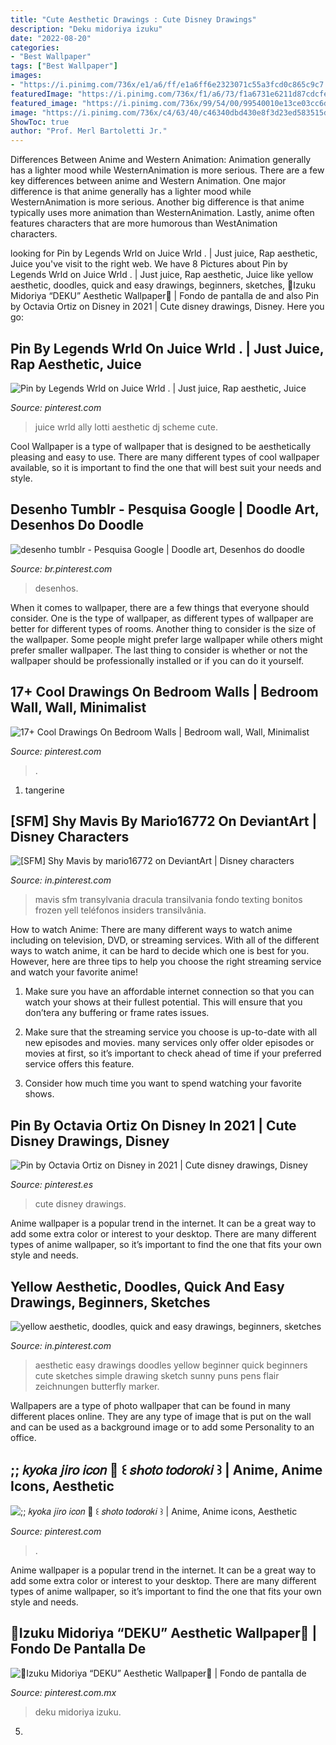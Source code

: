 ```yaml
---
title: "Cute Aesthetic Drawings : Cute Disney Drawings"
description: "Deku midoriya izuku"
date: "2022-08-20"
categories:
- "Best Wallpaper"
tags: ["Best Wallpaper"]
images:
- "https://i.pinimg.com/736x/e1/a6/ff/e1a6ff6e2323071c55a3fcd0c865c9c7.jpg"
featuredImage: "https://i.pinimg.com/736x/f1/a6/73/f1a6731e6211d87cdcfe4d0d9689ee70--random-drawings-girl-drawings.jpg"
featured_image: "https://i.pinimg.com/736x/99/54/00/99540010e13ce03cc6d245b3d824a43d.jpg"
image: "https://i.pinimg.com/736x/c4/63/40/c46340dbd430e8f3d23ed583515d6210.jpg"
ShowToc: true
author: "Prof. Merl Bartoletti Jr."
---
```



Differences Between Anime and Western Animation: Animation generally has a lighter mood while WesternAnimation is more serious.
There are a few key differences between anime and Western Animation. One major difference is that anime generally has a lighter mood while WesternAnimation is more serious. Another big difference is that anime typically uses more animation than WesternAnimation. Lastly, anime often features characters that are more humorous than WestAnimation characters.

	

		
looking for Pin by Legends Wrld on Juice Wrld . | Just juice, Rap aesthetic, Juice you've visit to the right web. We have 8 Pictures about Pin by Legends Wrld on Juice Wrld . | Just juice, Rap aesthetic, Juice like yellow aesthetic, doodles, quick and easy drawings, beginners, sketches, 💚Izuku Midoriya “DEKU” Aesthetic Wallpaper💚 | Fondo de pantalla de and also Pin by Octavia Ortiz on Disney in 2021 | Cute disney drawings, Disney. Here you go:
		
    
## Pin By Legends Wrld On Juice Wrld . | Just Juice, Rap Aesthetic, Juice

<img loading=lazy src="https://i.pinimg.com/736x/e1/a6/ff/e1a6ff6e2323071c55a3fcd0c865c9c7.jpg" onerror="this.onerror=null;this.src='https://tse3.mm.bing.net/th?id=OIP.FtpkEPY8z870hJeTCzWqrwHaNK&amp;pid=15.1';" alt="Pin by Legends Wrld on Juice Wrld . | Just juice, Rap aesthetic, Juice">

_Source: pinterest.com_

>juice wrld ally lotti aesthetic dj scheme cute. 

	

Cool Wallpaper is a type of wallpaper that is designed to be aesthetically pleasing and easy to use. There are many different types of cool wallpaper available, so it is important to find the one that will best suit your needs and style.

    
## Desenho Tumblr - Pesquisa Google | Doodle Art, Desenhos Do Doodle

<img loading=lazy src="https://i.pinimg.com/736x/f1/a6/73/f1a6731e6211d87cdcfe4d0d9689ee70--random-drawings-girl-drawings.jpg" onerror="this.onerror=null;this.src='https://tse2.mm.bing.net/th?id=OIP.urjkdNcQgBIQkl0EZ50LywHaJ4&amp;pid=15.1';" alt="desenho tumblr - Pesquisa Google | Doodle art, Desenhos do doodle">

_Source: br.pinterest.com_

>desenhos. 

	

When it comes to wallpaper, there are a few things that everyone should consider. One is the type of wallpaper, as different types of wallpaper are better for different types of rooms. Another thing to consider is the size of the wallpaper. Some people might prefer large wallpaper while others might prefer smaller wallpaper. The last thing to consider is whether or not the wallpaper should be professionally installed or if you can do it yourself.

    
## 17+ Cool Drawings On Bedroom Walls | Bedroom Wall, Wall, Minimalist

<img loading=lazy src="https://i.pinimg.com/736x/99/54/00/99540010e13ce03cc6d245b3d824a43d.jpg" onerror="this.onerror=null;this.src='https://tse2.mm.bing.net/th?id=OIP.7oNMlRd-E6IVWW-qnwoacwHaMj&amp;pid=15.1';" alt="17+ Cool Drawings On Bedroom Walls | Bedroom wall, Wall, Minimalist">

_Source: pinterest.com_

>. 

	

1. tangerine 

    
## [SFM] Shy Mavis By Mario16772 On DeviantArt | Disney Characters

<img loading=lazy src="https://i.pinimg.com/736x/b0/35/0e/b0350e41a64f1df5a00dff27aae3956c.jpg" onerror="this.onerror=null;this.src='https://tse2.mm.bing.net/th?id=OIP.kfZTuP-hDpfbPqSdnhdsvwHaNK&amp;pid=15.1';" alt="[SFM] Shy Mavis by mario16772 on DeviantArt | Disney characters">

_Source: in.pinterest.com_

>mavis sfm transylvania dracula transilvania fondo texting bonitos frozen yell teléfonos insiders transilvânia. 

	

How to watch Anime: There are many different ways to watch anime including on television, DVD, or streaming services.
With all of the different ways to watch anime, it can be hard to decide which one is best for you. However, here are three tips to help you choose the right streaming service and watch your favorite anime!
1. Make sure you have an affordable internet connection so that you can watch your shows at their fullest potential. This will ensure that you don’tera any buffering or frame rates issues.

2. Make sure that the streaming service you choose is up-to-date with all new episodes and movies. many services only offer older episodes or movies at first, so it’s important to check ahead of time if your preferred service offers this feature.

3. Consider how much time you want to spend watching your favorite shows.

    
## Pin By Octavia Ortiz On Disney In 2021 | Cute Disney Drawings, Disney

<img loading=lazy src="https://i.pinimg.com/736x/1d/57/ad/1d57ad95c01720612534a9b90f28024f.jpg" onerror="this.onerror=null;this.src='https://tse1.mm.bing.net/th?id=OIP.tRc_WIpp0wnlC8X4TYOR3AHaNJ&amp;pid=15.1';" alt="Pin by Octavia Ortiz on Disney in 2021 | Cute disney drawings, Disney">

_Source: pinterest.es_

>cute disney drawings. 

	

Anime wallpaper is a popular trend in the internet. It can be a great way to add some extra color or interest to your desktop. There are many different types of anime wallpaper, so it’s important to find the one that fits your own style and needs.

    
## Yellow Aesthetic, Doodles, Quick And Easy Drawings, Beginners, Sketches

<img loading=lazy src="https://i.pinimg.com/736x/c4/63/40/c46340dbd430e8f3d23ed583515d6210.jpg" onerror="this.onerror=null;this.src='https://tse1.mm.bing.net/th?id=OIP.YqQOCHgK10bsZ2LndFukAwHaJ3&amp;pid=15.1';" alt="yellow aesthetic, doodles, quick and easy drawings, beginners, sketches">

_Source: in.pinterest.com_

>aesthetic easy drawings doodles yellow beginner quick beginners cute sketches simple drawing sketch sunny puns pens flair zeichnungen butterfly marker. 

	



Wallpapers are a type of photo wallpaper that can be found in many different places online. They are any type of image that is put on the wall and can be used as a background image or to add some Personality to an office.

    
## ;; 𝑘𝑦𝑜𝑘𝑎 𝑗𝑖𝑟𝑜 𝑖𝑐𝑜𝑛 🎸 ꒰ 𝑠ℎ𝑜𝑡𝑜 𝑡𝑜𝑑𝑜𝑟𝑜𝑘𝑖 ꒱ | Anime, Anime Icons, Aesthetic

<img loading=lazy src="https://i.pinimg.com/736x/a7/8d/a2/a78da2e250ea84801c97c917d29006b9.jpg" onerror="this.onerror=null;this.src='https://tse1.mm.bing.net/th?id=OIP.HsJUoI96I1aVZbF0-FygjAAAAA&amp;pid=15.1';" alt=";; 𝑘𝑦𝑜𝑘𝑎 𝑗𝑖𝑟𝑜 𝑖𝑐𝑜𝑛 🎸 ꒰ 𝑠ℎ𝑜𝑡𝑜 𝑡𝑜𝑑𝑜𝑟𝑜𝑘𝑖 ꒱ | Anime, Anime icons, Aesthetic">

_Source: pinterest.com_

>. 

	

Anime wallpaper is a popular trend in the internet. It can be a great way to add some extra color or interest to your desktop. There are many different types of anime wallpaper, so it’s important to find the one that fits your own style and needs.

    
## 💚Izuku Midoriya “DEKU” Aesthetic Wallpaper💚 | Fondo De Pantalla De

<img loading=lazy src="https://i.pinimg.com/736x/60/19/cb/6019cb7b87a22567f302f533ba8b5cc2.jpg" onerror="this.onerror=null;this.src='https://tse2.mm.bing.net/th?id=OIP.DpZSqCnIHYY35tfasaMVKAHaNL&amp;pid=15.1';" alt="💚Izuku Midoriya “DEKU” Aesthetic Wallpaper💚 | Fondo de pantalla de">

_Source: pinterest.com.mx_

>deku midoriya izuku. 

	

5.


